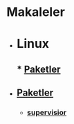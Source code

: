 # Makaleler

* # Linux
    ## * [Paketler](#paketler-1)

* ## [Paketler](#paketler-1)
    * ### [supervisior](/linux/paketler/super-visior.md)
